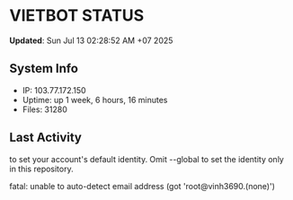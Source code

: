 # VIETBOT STATUS
**Updated**: Sun Jul 13 02:28:52 AM +07 2025

## System Info
- IP: 103.77.172.150
- Uptime: up 1 week, 6 hours, 16 minutes
- Files: 31280

## Last Activity

to set your account's default identity.
Omit --global to set the identity only in this repository.

fatal: unable to auto-detect email address (got 'root@vinh3690.(none)')
